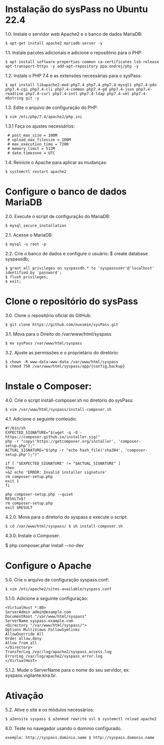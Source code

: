 # Instalação do sysPass no Ubuntu 22.4

1.0. Instale o servidor web Apache2 e o banco de dados MariaDB:

    $ apt-get install apache2 mariadb-server -y

1.1. Instale pacotes adicionais e adicione o repositório para o PHP:

    $ apt install software-properties-common ca-certificates lsb-release apt-transport-https -y add-apt-repository ppa:ondrej/php -y

1.2. Instale o PHP 7.4 e as extensões necessárias para o sysPass:

    $ apt install libapache2-mod-php7.4 php7.4 php7.4-mysqli php7.4-pdo php7.4-cgi php7.4-cli php7.4-common php7.4-gd php7.4-json php7.4-readline php7.4-curl php7.4-intl php7.4-ldap php7.4-xml php7.4-mbstring git -y

1.3. Edite o arquivo de configuração do PHP:

    $ vim /etc/php/7.4/apache2/php.ini
    
1.3.1 Faça os ajustes necessários:

     # post_max_size = 100M
     # upload_max_filesize = 100M
     # max_execution_time = 7200
     # memory_limit = 512M
     # date.timezone = UTC

1.4. Reinicie o Apache para aplicar as mudanças:

    $ systemctl restart apache2

# Configure o banco de dados MariaDB

2.0. Execute o script de configuração do MariaDB:

    $ mysql_secure_installation

2.1. Acesse o MariaDB:

    $ mysql -u root -p

2.2. Crie o banco de dados e configure o usuário: $ create database syspassdb;

    $ grant all privileges on syspassdb.* to 'syspassuser'@'localhost' identified by 'password'; 
    $ flush privileges;
    $ exit;

# Clone o repositório do sysPass

3.0. Clone o repositório oficial do GitHub:

    $ git clone https://github.com/nuxsmin/sysPass.git

3.1. Mova para o Direito do /var/www/html/syspass 

    $ mv sysPass /var/www/html/syspass

3.2. Ajuste as permissões e o proprietário do diretório:

    $ chown -R www-data:www-data /var/www/html/syspass 
    $ chmod 750 /var/www/html/syspass/app/{config,backup}

# Instale o Composer:

4.0. Crie o script install-composer.sh no diretório do sysPass: 

    $ vim /var/www/html/syspass/install-composer.sh

4.1. Adicione o seguinte conteúdo:


    #!/bin/sh
    EXPECTED_SIGNATURE="$(wget -q -O - https://composer.github.io/installer.sig)"
    php -r "copy('https://getcomposer.org/installer', 'composer-setup.php');"
    ACTUAL_SIGNATURE="$(php -r "echo hash_file('sha384', 'composer-setup.php');")"

    if [ "$EXPECTED_SIGNATURE" != "$ACTUAL_SIGNATURE" ]
    then
    >&2 echo 'ERROR: Invalid installer signature'
    rm composer-setup.php
    exit 1
    fi

    php composer-setup.php --quiet
    RESULT=$?
    rm composer-setup.php
    exit $RESULT



4.2.0. Mova para o diretorio do syspass e execute o script:

    $ cd /var/www/html/syspass/ $ sh install-composer.sh

4.3.0. Instale o Composer:

$ php composer.phar install --no-dev

# Configure o Apache
5.0. Crie o arquivo de configuração syspass.conf:

    $ vim /etc/apache2/sites-available/syspass.conf

5.1.0. Adicione a seguinte configuração:

    <VirtualHost *:80>
    ServerAdmin admin@example.com
    DocumentRoot "/var/www/html/syspass"
    ServerName syspass.example.com
    <Directory "/var/www/html/syspass/">
    Options MultiViews FollowSymlinks
    AllowOverride All
    Order allow,deny
    Allow from all
    </Directory>
    TransferLog /var/log/apache2/syspass_access.log
    ErrorLog /var/log/apache2/syspass_error.log
    </VirtualHost>


5.1.2. Mude o ServerName para o nome do seu servidor, ex: syspass.vigilante.kira.br.

# Ativação

5.2. Ative o site e os módulos necessários: 

    $ a2ensite syspass $ a2enmod rewrite ssl $ systemctl reload apache2

6.0. Teste no navegador usando o dominio configurado.

    exemplo: http://syspass.dominio.name $ http://syspass.domonio.name
